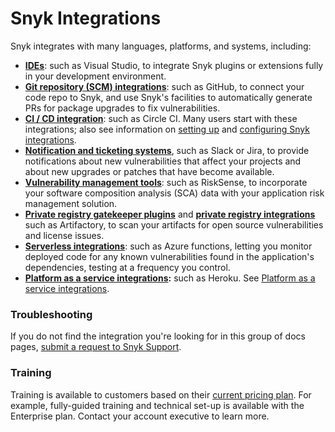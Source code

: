 # Snyk Integrations

Snyk integrates with many languages, platforms, and systems, including:

* [**IDEs**](../ide-tools/): such as Visual Studio, to integrate Snyk plugins or extensions fully in your development environment.
* [**Git repository (SCM) integrations**](git-repository-scm-integrations/): such as GitHub, to connect your code repo to Snyk, and use Snyk's facilities to automatically generate PRs for package upgrades to fix vulnerabilities.
* [**CI / CD integration**](ci-cd-integrations/): such as Circle CI. Many users start with these integrations; also see information on [setting up](ci-cd-integrations/#setting-up) and [configuring Snyk integrations](ci-cd-integrations/#configure-your-continuous-integration).
* [**Notification and ticketing systems**](notifications-ticketing-system-integrations/), such as Slack or Jira, to provide notifications about new vulnerabilities that affect your projects and about new upgrades or patches that have become available.
* [**Vulnerability management tools**](vulnerability-management-tools/): such as RiskSense, to incorporate your software composition analysis (SCA) data with your application risk management solution.
* [**Private registry gatekeeper plugins**](private-registry-gatekeeper-plugins/) and [**private registry integrations**](private-registry-integrations/) such as Artifactory, to scan your artifacts for open source vulnerabilities and license issues.
* [**Serverless integrations**](serverless-integrations/): such as Azure functions, letting you monitor deployed code for any known vulnerabilities found in the application's dependencies, testing at a frequency you control.
* [**Platform as a service integrations**](platform-as-a-service-integrations/)**:** such as Heroku. See [Platform as a service integrations](https://docs.snyk.io/integrations/platform-as-a-service-integrations).

### Troubleshooting

If you do not find the integration you're looking for in this group of docs pages, [submit a request to Snyk Support](https://support.snyk.io/hc/en-us/requests/new).

### Training

Training is available to customers based on their [current pricing plan](https://snyk.io/plans/). For example, fully-guided training and technical set-up is available with the Enterprise plan. Contact your account executive to learn more.
